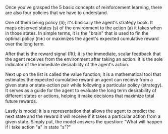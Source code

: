 Once you've grasped the 5 basic concepts of reinforcement learning, there are also four policies that we have to understand.

One of them being policy (π); it's basically the agent's strategy book. It maps observed states (s) of the environment to the action (a) it takes when in those states. In simple terms, it is the "brain" that is used to fin the optimal policy (π∗) or maximizes the agent's expected cumulative reward over the long term.

After that is the reward signal (Rt); it is the immediate, scalar feedback that the agent receives from the environment after taking an action. It is the sole indicator of the immediate desirability of the agent's action.

Next up on the list is called the value function; it is a mathematical tool that estimates the expected cumulative reward an agent can recieve from a given state or state-action pair while following a particular policy (strategy). It serves as a guide for the agent to evaluate the long term desirability of different states or actions, helping it make decisions that maximize total future rewards.

Lastly is model; it is a representation that allows the agent to predict the next state and the reward it will receive if it takes a particular action from a given state. Simply put, the model answers the question: "What will happen if I take action "a" in state "s"?"
